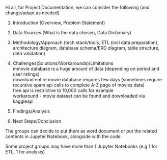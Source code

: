 
Hi all, for Project Documentation, we can consider the following (and change/adapt as needed)
 
1) Introduction (Overview, Problem Statement)

2) Data Sources (What is the data chosen, Data Dictionary)

3) Methodology/Approach (tech stack/tools, ETL (incl data preparation), architecture diagram, database schema/ERD diagram, table structure, data validation)

4) Challenges(Solutions/Workarounds)/Limitations
   <br>mmovie database is a huge amount of data (depending on period and user ratings)
   <br>download entire movie database requires few days (sometimes require recursive spam api calls to complete A-Z page of movies data)
   <br>free api is restrictive to 10,000 calls for example
   <br>workaround - movie dataset can be found and downloaded via kaggleapi
   

6) Findings/Analysis

7) Next Steps/Conclusion
 

The groups can decide to put them as word document or put the related contents in Jupyter Notebook, alongside with the code. 
 

Some project groups may have more than 1 Jupyter Notebooks (e.g 1 for ETL, 1 for analysis) 
 
